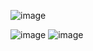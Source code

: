 ![image](https://github.com/Sebas312431/Funbio-GRUPO-4-/assets/143362889/b76ac347-e962-49c4-b5e9-0329b32882d6)

![image](https://github.com/Sebas312431/Funbio-GRUPO-4-/assets/143362889/209870ee-77ea-4322-8547-93909612e353)
![image](https://github.com/Sebas312431/Funbio-GRUPO-4-/assets/143362889/babdb4c1-b885-4bea-aff9-d7191a909211)
